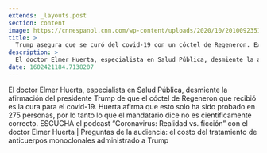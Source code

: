 ```yaml
--- 
extends: _layouts.post 
section: content 
image: https://cnnespanol.cnn.com/wp-content/uploads/2020/10/201009235125-trump-cura-covid19-conclu-full-169.jpg?quality=100&strip=info 
title: > 
  Trump asegura que se curó del covid-19 con un cóctel de Regeneron. Expertos lo desmienten 
description: > 
  El doctor Elmer Huerta, especialista en Salud Pública, desmiente la afirmación del presidente Trump de que el cóctel de Regeneron que recibió es la cura para el covid-19.Huerta afirma que esto solo ha sido probado en 275 personas, por lo tanto lo que el mandatario dice no es científicamente correcto.ESCUCHA el podcast “Coronavirus: Realidad vs. ficción” con el doctor Elmer Huerta | Preguntas de la audiencia: el costo del tratamiento de anticuerpos monoclonales administrado a Trump 
date: 1602421184.7138207 
--- 
```

El doctor Elmer Huerta, especialista en Salud Pública, desmiente la afirmación del presidente Trump de que el cóctel de Regeneron que recibió es la cura para el covid-19. Huerta afirma que esto solo ha sido probado en 275 personas, por lo tanto lo que el mandatario dice no es científicamente correcto. ESCUCHA el podcast “Coronavirus: Realidad vs. ficción” con el doctor Elmer Huerta | Preguntas de la audiencia: el costo del tratamiento de anticuerpos monoclonales administrado a Trump